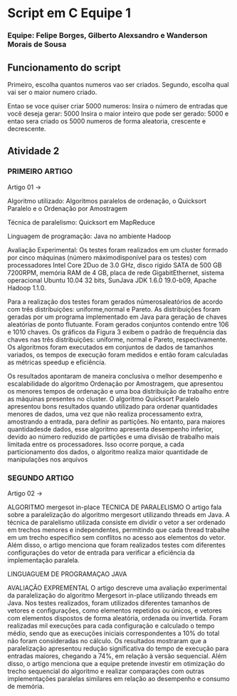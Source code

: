 # Script em C Equipe 1
### Equipe: Felipe Borges, Gilberto Alexsandro e Wanderson Morais de Sousa
## Funcionamento do script

Primeiro, escolha quantos numeros vao ser criados.
Segundo, escolha qual vai ser o maior numero criado.

Entao se voce quiser criar 5000 numeros:
Insira o número de entradas que você deseja gerar: 5000
Insira o maior inteiro que pode ser gerado: 5000
e entao sera criado os 5000 numeros de forma aleatoria, crescente e decrescente.

## Atividade 2

### PRIMEIRO ARTIGO
Artigo 01 ->

Algoritmo utilizado: Algoritmos paralelos de ordenação, o Quicksort Paralelo e o Ordenação por Amostragem

Técnica de paralelismo: Quicksort em MapReduce

Linguagem de programação: Java no ambiente  Hadoop 

Avaliação Experimental: Os testes foram realizados em um cluster formado por cinco máquinas (número máximodisponível para os testes) com processadores Intel Core 2Duo  de  3.0  GHz,  disco  rígido  SATA  de  500  GB  7200RPM,  memória  RAM  de  4  GB,  placa  de  rede  GigabitEthernet,  sistema  operacional  Ubuntu  10.04  32  bits,  SunJava JDK 1.6.0 19.0-b09, Apache Hadoop 1.1.0. 

Para  a  realização  dos  testes  foram  gerados  númerosaleatórios  de  acordo  com  três  distribuições:  uniforme,normal  e  Pareto.  As  distribuições  foram  geradas  por  um programa implementado em Java para geração de chaves aleatórias  de  ponto  flutuante.  Foram  gerados  conjuntos contendo entre 106 e 1010 chaves. Os gráficos da Figura 3 exibem o  padrão  de  frequência  das  chaves  nas  três  distribuições: uniforme, normal e Pareto, respectivamente. Os algoritmos  foram  executados  em  conjuntos  de  dados  de tamanhos variados, os tempos de execução foram medidos e então foram calculadas as métricas speedup e eficiência.

Os  resultados  apontaram  de  maneira  conclusiva  o  melhor desempenho e escalabilidade do algoritmo Ordenação por  Amostragem,  que  apresentou  os  menores  tempos  de ordenação  e  uma  boa  distribuição  de  trabalho entre  as máquinas  presentes  no cluster.  O  algoritmo  Quicksort Paralelo apresentou bons resultados quando utilizado para ordenar quantidades menores de dados, uma vez que não realiza  processamento  extra,  amostrando  a  entrada,  para definir as partições. No entanto, para maiores quantidadesde  dados,  esse  algoritmo  apresenta desempenho  inferior, devido ao número reduzido de partições e uma divisão de trabalho mais limitada entre os processadores. Isso ocorre porque,  a  cada  particionamento  dos  dados,  o  algoritmo realiza maior quantidade de manipulações nos arquivos

### SEGUNDO ARTIGO
Artigo 02 ->

ALGORITMO mergesot in-place
TECNICA DE PARALELISMO 
O artigo fala sobre a paralelização do algoritmo mergesort utilizando threads em Java. A técnica de paralelismo utilizada consiste em dividir o vetor a ser ordenado em trechos menores e independentes, permitindo que cada thread trabalhe em um trecho específico sem conflitos no acesso aos elementos do vetor. Além disso, o artigo menciona que foram realizados testes com diferentes configurações do vetor de entrada para verificar a eficiência da implementação paralela. 
 
LINGUAGUEM DE PROGRAMAÇAO JAVA
 
AVALIAÇÃO EXPREMENTAL
 O artigo descreve uma avaliação experimental da paralelização do algoritmo Mergesort in-place utilizando threads em Java. Nos testes realizados, foram utilizados diferentes tamanhos de vetores e configurações, como elementos repetidos ou únicos, e vetores com elementos dispostos de forma aleatória, ordenada ou invertida. Foram realizadas mil execuções para cada configuração e calculado o tempo médio, sendo que as execuções iniciais correspondentes a 10% do total não foram consideradas no cálculo. Os resultados mostraram que a paralelização apresentou redução significativa do tempo de execução para entradas maiores, chegando a 74%, em relação à versão sequencial. Além disso, o artigo menciona que a equipe pretende investir em otimização do trecho sequencial do algoritmo e realizar comparações com outras implementações paralelas similares em relação ao desempenho e consumo de memória.
